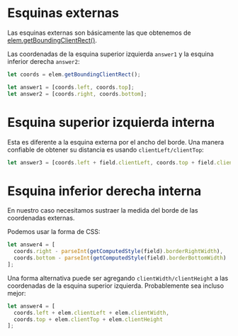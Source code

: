 # Esquinas externas

Las esquinas externas son básicamente las que obtenemos de [elem.getBoundingClientRect()](https://developer.mozilla.org/es/docs/Web/API/Element/element.getBoundingClientRect).

Las coordenadas de la esquina superior izquierda `answer1` y la esquina inferior derecha `answer2`:

```js
let coords = elem.getBoundingClientRect();

let answer1 = [coords.left, coords.top];
let answer2 = [coords.right, coords.bottom];
```

# Esquina superior izquierda interna

Esta es diferente a la esquina externa por el ancho del borde. Una manera confiable de obtener su distancia es usando `clientLeft/clientTop`:

```js
let answer3 = [coords.left + field.clientLeft, coords.top + field.clientTop];
```

# Esquina inferior derecha interna

En nuestro caso necesitamos sustraer la medida del borde de las coordenadas externas.

Podemos usar la forma de CSS:

```js
let answer4 = [
  coords.right - parseInt(getComputedStyle(field).borderRightWidth),
  coords.bottom - parseInt(getComputedStyle(field).borderBottomWidth)
];
```

Una forma alternativa puede ser agregando `clientWidth/clientHeight` a las coordenadas de la esquina superior izquierda. Probablemente sea incluso mejor:

```js
let answer4 = [
  coords.left + elem.clientLeft + elem.clientWidth,
  coords.top + elem.clientTop + elem.clientHeight
];
```
